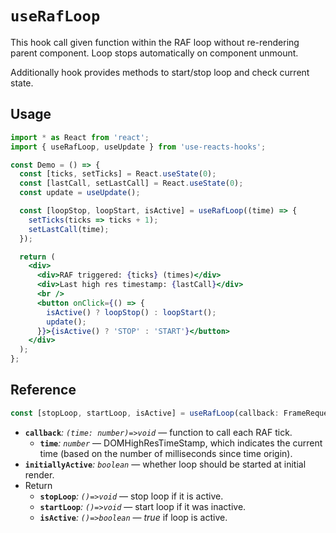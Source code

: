 # `useRafLoop`

This hook call given function within the RAF loop without re-rendering parent component.
Loop stops automatically on component unmount.

Additionally hook provides methods to start/stop loop and check current state.

## Usage

```jsx
import * as React from 'react';
import { useRafLoop, useUpdate } from 'use-reacts-hooks';

const Demo = () => {
  const [ticks, setTicks] = React.useState(0);
  const [lastCall, setLastCall] = React.useState(0);
  const update = useUpdate();

  const [loopStop, loopStart, isActive] = useRafLoop((time) => {
    setTicks(ticks => ticks + 1);
    setLastCall(time);
  });

  return (
    <div>
      <div>RAF triggered: {ticks} (times)</div>
      <div>Last high res timestamp: {lastCall}</div>
      <br />
      <button onClick={() => {
        isActive() ? loopStop() : loopStart();
        update();
      }}>{isActive() ? 'STOP' : 'START'}</button>
    </div>
  );
};
```

## Reference

```ts
const [stopLoop, startLoop, isActive] = useRafLoop(callback: FrameRequestCallback, initiallyActive = true);
```
* **`callback`**_: `(time: number)=>void`_ &mdash; function to call each RAF tick.
    * **`time`**_: `number`_ &mdash; DOMHighResTimeStamp, which indicates the current time (based on the number of milliseconds since time origin).
* **`initiallyActive`**_: `boolean`_ &mdash; whether loop should be started at initial render.
* Return
    * **`stopLoop`**_: `()=>void`_ &mdash; stop loop if it is active.
    * **`startLoop`**_: `()=>void`_ &mdash; start loop if it was inactive.
    * **`isActive`**_: `()=>boolean`_ &mdash; _true_ if loop is active.

